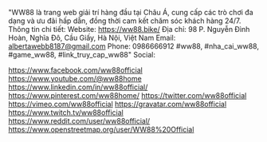 "WW88 là trang web giải trí hàng đầu tại Châu Á, cung cấp các trò chơi đa dạng và ưu đãi hấp dẫn, đồng thời cam kết chăm sóc khách hàng 24/7.
Thông tin chi tiết:
Website: https://ww88.bike/
Địa chỉ: 98 P. Nguyễn Đình Hoàn, Nghĩa Đô, Cầu Giấy, Hà Nội, Việt Nam
Email: albertawebb8187@gmail.com
Phone: 0986666912
#ww88, #nha_cai_ww88, #game_ww88, #link_truy_cap_ww88"
Social:

https://www.facebook.com/ww88official
https://www.youtube.com/@ww88home
https://www.linkedin.com/in/ww88official/
https://www.pinterest.com/ww88home/
https://twitter.com/ww88official
https://vimeo.com/ww88official
https://gravatar.com/ww88official
https://www.twitch.tv/ww88official
https://www.reddit.com/user/ww88official/
https://www.openstreetmap.org/user/WW88%20Official


